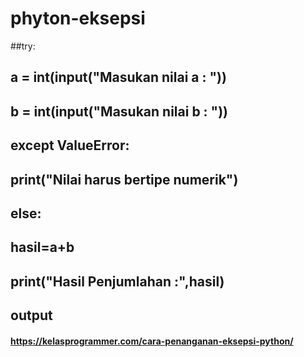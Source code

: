 # phyton-eksepsi
##try:
##    a = int(input("Masukan nilai a : "))
   
##    b = int(input("Masukan nilai b : "))

## except ValueError:
  
## print("Nilai harus bertipe numerik")

## else: 
  
## hasil=a+b
   
## print("Hasil Penjumlahan :",hasil)
## output

#### https://kelasprogrammer.com/cara-penanganan-eksepsi-python/
